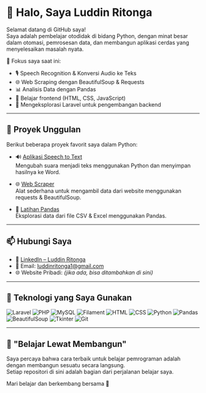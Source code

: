 # 👋 Halo, Saya Luddin Ritonga

Selamat datang di GitHub saya!  
Saya adalah pembelajar otodidak di bidang Python, dengan minat besar dalam otomasi, pemrosesan data, dan membangun aplikasi cerdas yang menyelesaikan masalah nyata.

🎯 Fokus saya saat ini:
- 🎙️ Speech Recognition & Konversi Audio ke Teks
- 🌐 Web Scraping dengan BeautifulSoup & Requests
- 📊 Analisis Data dengan Pandas
- 🎨 Belajar frontend (HTML, CSS, JavaScript)
- 💼 Mengeksplorasi Laravel untuk pengembangan backend

---

## 📌 Proyek Unggulan

Berikut beberapa proyek favorit saya dalam Python:

- 🔊 [Aplikasi Speech to Text](https://github.com/Luddinritonga/python-speech-to-text)  
  Mengubah suara menjadi teks menggunakan Python dan menyimpan hasilnya ke Word.

- 🌐 [Web Scraper](https://github.com/luddinritonga/web-scraping)  
  Alat sederhana untuk mengambil data dari website menggunakan requests & BeautifulSoup.

- 📁 [Latihan Pandas](https://github.com/Luddinritonga/pandas)  
  Eksplorasi data dari file CSV & Excel menggunakan Pandas.

---

## 📫 Hubungi Saya

- 💼 [LinkedIn – Luddin Ritonga](https://www.linkedin.com/in/luddin-ritonga)  
- 📧 Email: luddinritonga1@gmail.com
- 🌐 Website Pribadi: *(jika ada, bisa ditambahkan di sini)*

---

## 🧰 Teknologi yang Saya Gunakan

![Laravel](https://img.shields.io/badge/-Laravel-red?logo=laravel&logoColor=white)
![PHP](https://img.shields.io/badge/-PHP-777BB4?logo=php&logoColor=white)
![MySQL](https://img.shields.io/badge/-MySQL-blue?logo=mysql&logoColor=white)
![Filament](https://img.shields.io/badge/-Filament-4E5EE4?logo=laravel&logoColor=white)
![HTML](https://img.shields.io/badge/-HTML5-E34F26?logo=html5&logoColor=white)
![CSS](https://img.shields.io/badge/-CSS3-1572B6?logo=css3&logoColor=white)
![Python](https://img.shields.io/badge/Python-3.10-blue?logo=python&logoColor=white)
![Pandas](https://img.shields.io/badge/-Pandas-150458?logo=pandas&logoColor=white)
![BeautifulSoup](https://img.shields.io/badge/-BeautifulSoup-005571?logo=python)
![Tkinter](https://img.shields.io/badge/-Tkinter-blueviolet)
![Git](https://img.shields.io/badge/-Git-F05032?logo=git&logoColor=white)

---

## 🧠 "Belajar Lewat Membangun"

Saya percaya bahwa cara terbaik untuk belajar pemrograman adalah dengan membangun sesuatu secara langsung.  
Setiap repositori di sini adalah bagian dari perjalanan belajar saya.

Mari belajar dan berkembang bersama 🚀
